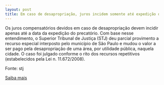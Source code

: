 ```yaml
---
layout: post
title: Em caso de desapropriação, juros incidem somente até expedição do precatório
---
```

<p>Os juros compensatórios devidos em caso de desapropriação devem incidir apenas até a data da expedição do precatório. Com base nesse entendimento, o Superior Tribunal de Justiça (STJ) deu parcial provimento a recurso especial interposto pelo município de São Paulo e mudou o valor a ser pago pela desapropriação de uma área, por utilidade pública, naquela cidade. O caso foi julgado conforme o rito dos recursos repetitivos (estabelecidos pela Lei n. 11.672/2008). </p><p>Fonte: stj</p><p><a href="http://www.stj.jus.br/portal_stj/publicacao/engine.wsp?tmp.area=398&tmp.texto=96720" target="_blank">Saiba mais</a></p>
